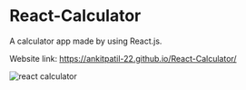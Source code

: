 # React-Calculator
A calculator app made by using React.js.

Website link: https://ankitpatil-22.github.io/React-Calculator/

![react calculator](https://user-images.githubusercontent.com/71706634/158367639-01f48c27-1240-43c6-898d-a6cd54b801fa.png)
